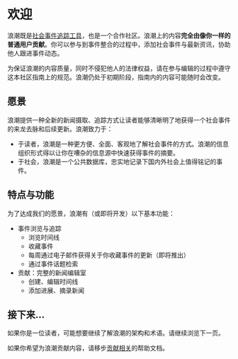 # 欢迎

浪潮既是[社会事件追踪工具](https://langchao.org/about)，也是一个合作社区。浪潮上的内容**完全由像你一样的普通用户贡献**。你可以参与到事件整合的过程中，添加社会事件与最新资讯，协助他人跟进事件动态。

为保证浪潮的内容质量，同时不侵犯他人的法律权益，请在参与编辑的过程中遵守这本社区指南上的规范。浪潮仍处于初期阶段，指南内的内容可能随时会改变。

## 愿景

浪潮提供一种全新的新闻摄取、追踪方式让读者能够清晰明了地获得一个社会事件的来龙去脉和后续更新。浪潮致力于：

* 于读者，浪潮是一种更方便、全面、客观地了解社会事件的方式。浪潮的信息组织形式得以让你在嘈杂的信息源中快速获得事件的摘要。
* 于社会，浪潮是一个公共数据库，忠实地记录下国内外社会上值得铭记的事件。

## 特点与功能

为了达成我们的愿景，浪潮有（或即将开发）以下基本功能：

* 事件浏览与追踪
  * 浏览时间线
  * 收藏事件
  * 每周通过电子邮件获得关于你收藏事件的更新（即将推出）
  * 通过事件话题检索
* 贡献：完整的新闻编辑室
  * 创建、编辑时间线
  * 添加进展、摘录新闻

## 接下来…

如果你是一位读者，可能想要继续了解浪潮的架构和术语。请继续浏览下一页。

如果你希望为浪潮贡献内容，请移步[贡献相关](broken-reference)的帮助文档。

